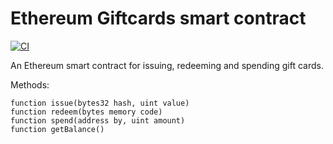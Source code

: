 # Ethereum Giftcards smart contract

[![CI](https://github.com/bidalihq/giftcards-contract/workflows/CI/badge.svg)](https://github.com/bidalihq/giftcards-contract/actions?query=workflow%3ACI)

An Ethereum smart contract for issuing, redeeming and spending gift cards.

Methods:

```solidity
function issue(bytes32 hash, uint value)
function redeem(bytes memory code)
function spend(address by, uint amount)
function getBalance()
```